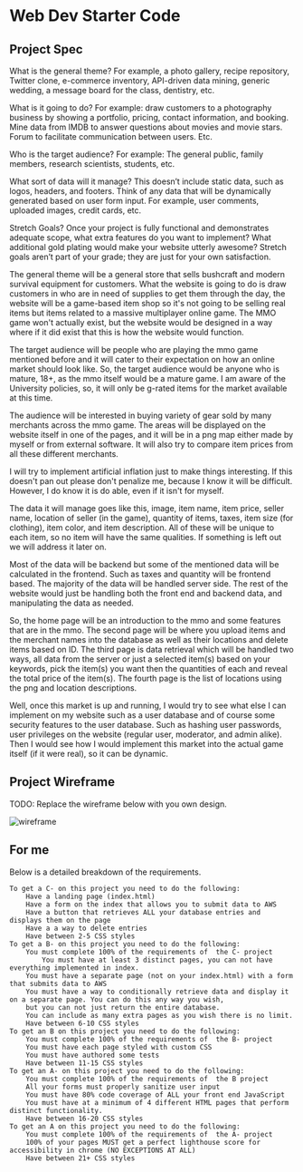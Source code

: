 # Web Dev Starter Code

## Project Spec

What is the general theme? For example, a photo gallery, recipe repository, Twitter clone, e-commerce inventory, API-driven data mining,
generic wedding, a message board for the class, dentistry, etc.

What is it going to do? For example: draw customers to a photography business by showing a portfolio, pricing, contact information, and booking.
Mine data from IMDB to answer questions about movies and movie stars. Forum to facilitate communication between users. Etc.

Who is the target audience? For example: The general public, family members, research scientists, students, etc.

What sort of data will it manage? This doesn’t include static data, such as logos, headers, and footers. Think of any data that will be dynamically generated
based on user form input. For example, user comments, uploaded images, credit cards, etc.

Stretch Goals? Once your project is fully functional and demonstrates adequate scope, what extra features do you want to implement? What additional gold
plating would make your website utterly awesome? Stretch goals aren’t part of your grade; they are just for your own satisfaction.

The general theme will be a general store that sells bushcraft and modern survival equipment for customers. What the website is going to do is draw
customers in who are in need of supplies to get them through the day, the website will be a game-based item shop so it's not going to be selling real
items but items related to a massive multiplayer online game. The MMO game won't actually exist, but the website would be designed in a way where if
it did exist that this is how the website would function.

The target audience will be people who are playing the mmo game mentioned before and it will cater to their expectation on how an online market should
look like. So, the target audience would be anyone who is mature, 18+, as the mmo itself would be a mature game. I am aware of the University policies,
so, it will only be g-rated items for the market available at this time.

The audience will be interested in buying variety of gear sold by many merchants across the mmo game. The areas will be displayed on the website itself in
one of the pages, and it will be in a png map either made by myself or from external software. It will also try to compare item prices from all these different
merchants.

I will try to implement artificial inflation just to make things interesting. If this doesn't pan out please don't penalize me, because I know it will be
difficult. However, I do know it is do able, even if it isn't for myself.

The data it will manage goes like this, image, item name, item price, seller name, location of seller (in the game), quantity of items, taxes, item size
(for clothing), item color, and item description. All of these will be unique to each item, so no item will have the same qualities. If something
is left out we will address it later on.

Most of the data will be backend but some of the mentioned data will be calculated in the frontend. Such as taxes and quantity will be frontend based.
The majority of the data will be handled server side. The rest of the website would just be handling both the front end and backend data, and
manipulating the data as needed.

So, the home page will be an introduction to the mmo and some features that are in the mmo. The second page will be where you upload items and the merchant names
into the database as well as their locations and delete items based on ID. The third page is data retrieval which will be handled two ways, all data from the server
or just a selected item(s) based on your keywords, pick the item(s) you want then the quantities of each and reveal the total price of the item(s). The fourth page is
the list of locations using the png and location descriptions.

Well, once this market is up and running, I would try to see what else I can implement on my website such as a user database and of course some
security features to the user database. Such as hashing user passwords, user privileges on the website (regular user, moderator, and admin alike).
Then I would see how I would implement this market into the actual game itself (if it were real), so it can be dynamic.


## Project Wireframe

TODO: Replace the wireframe below with you own design.

![wireframe](wireframe-example.png)

## For me

Below is a detailed breakdown of the requirements.

    To get a C- on this project you need to do the following:
        Have a landing page (index.html) 
        Have a form on the index that allows you to submit data to AWS
        Have a button that retrieves ALL your database entries and displays them on the page
        Have a a way to delete entries
        Have between 2-5 CSS styles 
    To get a B- on this project you need to do the following:
        You must complete 100% of the requirements of  the C- project
            You must have at least 3 distinct pages, you can not have everything implemented in index.
        You must have a separate page (not on your index.html) with a form that submits data to AWS
        You must have a way to conditionally retrieve data and display it on a separate page. You can do this any way you wish,
		but you can not just return the entire database.
        You can include as many extra pages as you wish there is no limit.
        Have between 6-10 CSS styles 
    To get an B on this project you need to do the following:
        You must complete 100% of the requirements of  the B- project
        You must have each page styled with custom CSS
        You must have authored some tests
        Have between 11-15 CSS styles 
    To get an A- on this project you need to do the following:
        You must complete 100% of the requirements of  the B project
        All your forms must properly sanitize user input
        You must have 80% code coverage of ALL your front end JavaScript
        You must have at a minimum of 4 different HTML pages that perform distinct functionality.
        Have between 16-20 CSS styles 
    To get an A on this project you need to do the following:
        You must complete 100% of the requirements of  the A- project
        100% of your pages MUST get a perfect lighthouse score for accessibility in chrome (NO EXCEPTIONS AT ALL)
        Have between 21+ CSS styles